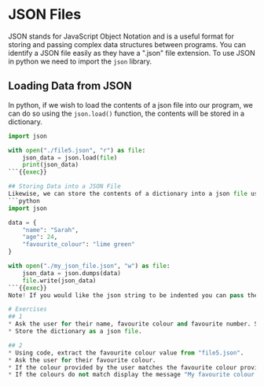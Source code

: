 # JSON Files
JSON stands for JavaScript Object Notation and is a useful format for storing and passing complex data structures between programs. You can identify a JSON file easily as they have a ".json" file extension. To use JSON in python we need to import the `json` library.

## Loading Data from JSON
In python, if we wish to load the contents of a json file into our program, we can do so using the `json.load()` function, the contents will be stored in a dictionary.
```python
import json

with open("./file5.json", "r") as file:
    json_data = json.load(file)
    print(json_data)
```{{exec}}

## Storing Data into a JSON File
Likewise, we can store the contents of a dictionary into a json file using the `json.dumps()` function.
```python
import json

data = {
    "name": "Sarah",
    "age": 24,
    "favourite_colour": "lime green"
}

with open("./my_json_file.json", "w") as file:
    json_data = json.dumps(data)
    file.write(json_data)
```{{exec}}
Note! If you would like the json string to be indented you can pass the optional argument `indent=4` to the "json.dumps()" function.

# Exercises
## 1
* Ask the user for their name, favourite colour and favourite number. Store their answers in a dictionary.
* Store the dictionary as a json file.

## 2
* Using code, extract the favourite colour value from "file5.json".
* Ask the user for their favourite colour.
* If the colour provided by the user matches the favourite colour provided from "file5.json", display the message "Wow! That is my favourite colour too!".
* If the colours do not match display the message "My favourite colour is <colour_from_file5.json>"
